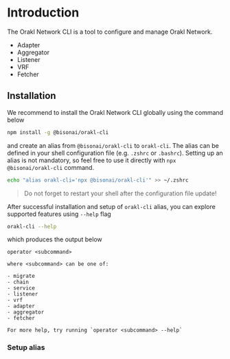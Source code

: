 # Introduction

The Orakl Network CLI is a tool to configure and manage Orakl Network.

* Adapter
* Aggregator
* Listener
* VRF
* Fetcher

## Installation

We recommend to install the Orakl Network CLI globally using the command below

```sh
npm install -g @bisonai/orakl-cli
```

and create an alias from `@bisonai/orakl-cli` to `orakl-cli`. The alias can be defined in your shell configuration file (e.g. `.zshrc` or `.bashrc`). Setting up an alias is not mandatory, so feel free to use it directly with `npx @bisonai/orakl-cli` command.

```sh
echo "alias orakl-cli='npx @bisonai/orakl-cli'" >> ~/.zshrc
```

> Do not forget to restart your shell after the configuration file update!

After successful installation and setup of `orakl-cli` alias, you can explore supported features using `--help` flag

```sh
orakl-cli --help
```

which produces the output below

```
operator <subcommand>

where <subcommand> can be one of:

- migrate
- chain
- service
- listener
- vrf
- adapter
- aggregator
- fetcher

For more help, try running `operator <subcommand> --help`
```

### Setup alias
